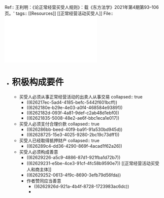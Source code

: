 Ref:: 王利明：《论正常经营买受人规则》：载《东方法学》2021年第4期第93–106页。'
tags:: [[Resources]] [[正常经营活动买受人]]
File:: ![论正常经营买受人规则_王利明.pdf](../assets/论正常经营买受人规则_王利明_1650595360434_0.pdf)

- # 积极构成要件
	- 买受人必须从事正常经营活动的出卖人从事交易
	  collapsed:: true
		- ((626217ec-5ad4-4185-befc-5442f601bcff))
		- ((6262180e-b29e-4e03-a0f4-468584e93891))
		- ((6262182d-093f-4a81-9def-c2ab48d1ebf0))
		- ((62621835-5008-48e2-ae6f-bbc1eca1e017))
	- 买受人必须支付合理价款
	  collapsed:: true
		- ((626286bb-beed-40f9-ba91-91a530bd945d))
		- ((62628725-15e3-4025-9280-2bc19c73dff1))
	- 买受人已经取得抵押财产
	  collapsed:: true
		- ((626289c4-dd36-4290-869f-4acad1f62a26))
	- 买受人必须构成善意
		- ((62629226-a5c9-4886-87d1-921fba1d72b7))
		- ((62629231-e5be-4ce3-91cf-4fc58b9590e7))
		  [[正常经营活动买受人和商主体]]
		- ((62629252-0613-4f9c-8690-3efb79d56fda))
		- 作者赞同应当善意
			- ((6262926d-921a-4b4f-8728-1723983ac6dc))
			-